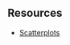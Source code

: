 ## Resources

- [Scatterplots](https://github.com/ramyaragupathy/Playground/blob/master/DataBasics/ScatterPlot.md)
